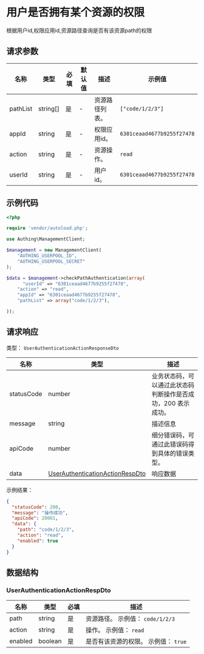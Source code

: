 # 用户是否拥有某个资源的权限

<!--
  警告⚠️：
  不要直接修改该文档，
  https://github.com/Authing/authing-docs-factory
  使用该项目进行生成
-->

<LastUpdated />

根据用户id,权限应用id,资源路径查询是否有该资源path的权限

## 请求参数

| 名称 | 类型 | 必填 | 默认值 | 描述 | 示例值 |
| ---- | ---- | ---- | ---- | ---- | ---- |
| pathList | string[] | 是 | - | 资源路径列表。   | `["code/1/2/3"]` |
| appId | string | 是 | - | 权限应用id。   | `6301ceaad4677b9255f27478` |
| action | string | 是 | - | 资源操作。   | `read` |
| userId | string | 是 | - | 用户id。   | `6301ceaad4677b9255f27478` |


## 示例代码

```php
<?php

require 'vendor/autoload.php';

use Authing\ManagementClient;

$management = new ManagementClient(
    "AUTHING_USERPOOL_ID",
    "AUTHING_USERPOOL_SECRET"
);

$data = $management->checkPathAuthentication(array(
      "userId" => "6301ceaad4677b9255f27478",
    "action" => "read",
    "appId" => "6301ceaad4677b9255f27478",
    "pathList" => array("code/1/2/3"),

));
```


## 请求响应

类型： `UserAuthenticationActionResponseDto`

| 名称 | 类型 | 描述 |
| ---- | ---- | ---- |
| statusCode | number | 业务状态码，可以通过此状态码判断操作是否成功，200 表示成功。 |
| message | string | 描述信息 |
| apiCode | number | 细分错误码，可通过此错误码得到具体的错误类型。 |
| data | <a href="#UserAuthenticationActionRespDto">UserAuthenticationActionRespDto</a> | 响应数据 |



示例结果：

```json
{
  "statusCode": 200,
  "message": "操作成功",
  "apiCode": 20001,
  "data": {
    "path": "code/1/2/3",
    "action": "read",
    "enabled": true
  }
}
```

## 数据结构


### <a id="UserAuthenticationActionRespDto"></a> UserAuthenticationActionRespDto

| 名称 | 类型 | 必填 | 描述 |
| ---- |  ---- | ---- | ---- |
| path | string | 是 | 资源路径。 示例值： `code/1/2/3`  |
| action | string | 是 | 操作。 示例值： `read`  |
| enabled | boolean | 是 | 是否有该资源的权限。 示例值： `true`  |


